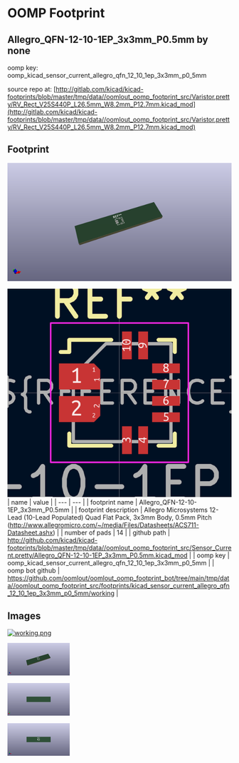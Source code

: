 # OOMP Footprint  
## Allegro_QFN-12-10-1EP_3x3mm_P0.5mm  by none  
  
oomp key: oomp_kicad_sensor_current_allegro_qfn_12_10_1ep_3x3mm_p0_5mm  
  
source repo at: [http://gitlab.com/kicad/kicad-footprints/blob/master/tmp/data//oomlout_oomp_footprint_src/Varistor.pretty/RV_Rect_V25S440P_L26.5mm_W8.2mm_P12.7mm.kicad_mod](http://gitlab.com/kicad/kicad-footprints/blob/master/tmp/data//oomlout_oomp_footprint_src/Varistor.pretty/RV_Rect_V25S440P_L26.5mm_W8.2mm_P12.7mm.kicad_mod)  
## Footprint  
  
[![working_kicad_pcb_3d.png](working_kicad_pcb_3d_600.png)](working_kicad_pcb_3d.png)  
  
[![working.png](working_600.png)](working.png)  
| name | value | 
| --- | --- | 
| footprint name | Allegro_QFN-12-10-1EP_3x3mm_P0.5mm | 
| footprint description | Allegro Microsystems 12-Lead (10-Lead Populated) Quad Flat Pack, 3x3mm Body, 0.5mm Pitch (http://www.allegromicro.com/~/media/Files/Datasheets/ACS711-Datasheet.ashx) | 
| number of pads | 14 | 
| github path | http://github.com/kicad/kicad-footprints/blob/master/tmp/data//oomlout_oomp_footprint_src/Sensor_Current.pretty/Allegro_QFN-12-10-1EP_3x3mm_P0.5mm.kicad_mod | 
| oomp key | oomp_kicad_sensor_current_allegro_qfn_12_10_1ep_3x3mm_p0_5mm | 
| oomp bot github | https://github.com/oomlout/oomlout_oomp_footprint_bot/tree/main/tmp/data//oomlout_oomp_footprint_src/footprints/kicad_sensor_current_allegro_qfn_12_10_1ep_3x3mm_p0_5mm/working | 
## Images  
  
[![working.png](working_140.png)](working.png)  
  
[![working_kicad_pcb_3d.png](working_kicad_pcb_3d_140.png)](working_kicad_pcb_3d.png)  
  
[![working_kicad_pcb_3d_back.png](working_kicad_pcb_3d_back_140.png)](working_kicad_pcb_3d_back.png)  
  
[![working_kicad_pcb_3d_front.png](working_kicad_pcb_3d_front_140.png)](working_kicad_pcb_3d_front.png)  
